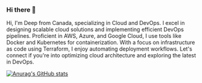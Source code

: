 ### Hi there 👋

Hi, I'm Deep from Canada, specializing in Cloud and DevOps. I excel in designing scalable cloud solutions and implementing efficient DevOps pipelines. Proficient in AWS, Azure, and Google Cloud, I use tools like Docker and Kubernetes for containerization. With a focus on infrastructure as code using Terraform, I enjoy automating deployment workflows. Let's connect if you're into optimizing cloud architecture and exploring the latest in DevOps.

[![Anurag's GitHub stats](https://github-readme-stats.vercel.app/api?username=GosaliyaDeepCoder)](https://github.com/anuraghazra/github-readme-stats)
